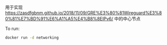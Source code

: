 用于实现 https://zasdfgbnm.github.io/2018/11/09/GRE%E3%80%81Wireguard%E3%80%81%E7%BD%91%E6%A1%A5%E4%B8%8EIPv6/ 中的中心节点

To run:

```bash
docker run -d networking
```
